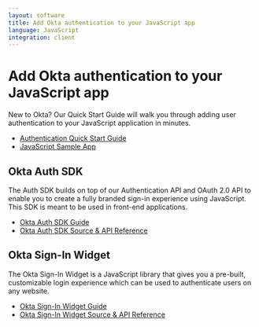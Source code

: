 ```yaml
---
layout: software
title: Add Okta authentication to your JavaScript app
language: JavaScript
integration: client
---
```


# Add Okta authentication to your JavaScript app

New to Okta? Our Quick Start Guide will walk you through adding user authentication to your JavaScript application in minutes.

<ul class='code-list'>
  <li>
    <a href='/quickstart/#/okta-sign-in-page/nodejs/express' class='code-button inverse' data-proofer-ignore>
      <span class='code-icon launch-16'></span><span>Authentication Quick Start Guide</span>
    </a>
  </li>
  <li>
    <a href='https://github.com/okta/samples-nodejs-express-4' class='code-button'>
      <span class='fa fa-github'></span><span>JavaScript Sample App</span>
    </a>
  </li>
</ul>

## Okta Auth SDK

The Auth SDK builds on top of our Authentication API and OAuth 2.0 API to enable you to create a fully branded sign-in experience using JavaScript.  This SDK is meant to be used in front-end applications.

<ul class='code-list'>
  <li><span class='code-icon launch-16'></span> <a href='/code/javascript/okta_auth_sdk'>Okta Auth SDK Guide</a></li>
  <li><span class='code-icon expression-16'></span> <a href='https://github.com/okta/okta-auth-js'>Okta Auth SDK Source &amp; API Reference</a></li>
</ul>

## Okta Sign-In Widget

The Okta Sign-In Widget is a JavaScript library that gives you a pre-built, customizable login experience which can be used to authenticate users on any website.

<ul class='code-list'>
  <li>
    <span class='code-icon expression-16'></span> <a href='/code/javascript/okta_sign-in_widget'>Okta Sign-In Widget Guide</a>
  </li>
  <li>
    <span class='fa fa-github'></span> <a href='https://github.com/okta/okta-signin-widget'>Okta Sign-In Widget Source &amp; API Reference</a>
  </li>
</ul>
